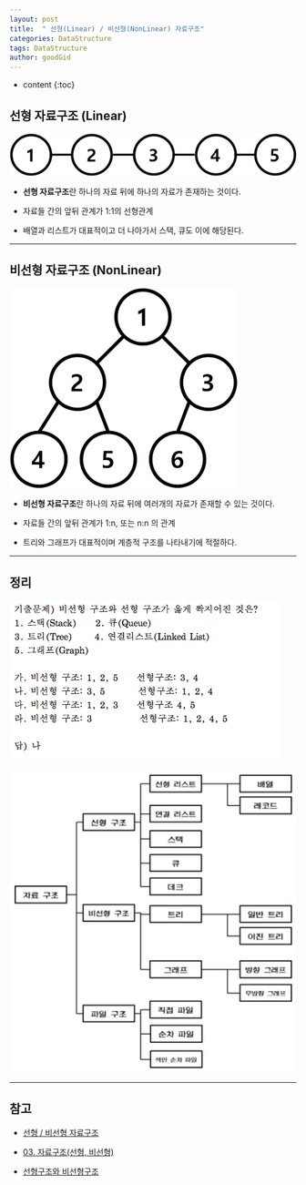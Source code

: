 ```yaml
---
layout: post
title:  " 선형(Linear) / 비선형(NonLinear) 자료구조"
categories: DataStructure
tags: DataStructure
author: goodGid
---
```

* content
{:toc}



## 선형 자료구조 (Linear)

![](/assets/img/data_structure/linear_and_nonlinear_1.png)

* **선형 자료구조**란 하나의 자료 뒤에 하나의 자료가 존재하는 것이다.

* 자료들 간의 앞뒤 관계가 1:1의 선형관계

* 배열과 리스트가 대표적이고 더 나아가서 스택, 큐도 이에 해당된다.


---


## 비선형 자료구조 (NonLinear)

![](/assets/img/data_structure/linear_and_nonlinear_2.png)


* **비선형 자료구조**란 하나의 자료 뒤에 여러개의 자료가 존재할 수 있는 것이다.

* 자료들 간의 앞뒤 관계가 1:n, 또는 n:n 의 관계

* 트리와 그래프가 대표적이며 계층적 구조를 나타내기에 적절하다.




---

## 정리

![](/assets/img/data_structure/linear_and_nonlinear_3.png)


![](/assets/img/data_structure/linear_and_nonlinear_4.png)



---


## 참고

* [선형 / 비선형 자료구조](http://swalloow.tistory.com/21)

* [03. 자료구조(선형, 비선형)](http://ryufree.tistory.com/3)

* [선형구조와 비선형구조](http://server-engineer.tistory.com/130)

